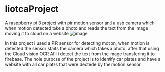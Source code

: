 # IiotcaProject
A rasppberry pi 3 project with pir motion sensor and a usb camera which when motion detected take a photo and reads the text from the image moving it to cloud on a website
![image](https://github.com/jgeoo/IiotcaProject/assets/115550539/d736f249-f974-4c4b-9d96-b36ccb87c7ce)



In this project i used a PIR sensor for detecting motion, when motion is detected the sensor starts the camera which takes a photo, after that using the Cloud vision OCR API i detect the text from the image transfering it to firebase.
The hole purpose of the project is to identify car plates and have a website with all car plates that were dectede by the motion sensor.
